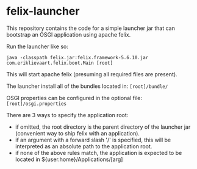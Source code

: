 # felix-launcher
This repository contains the code for a simple launcher jar that can bootstrap an OSGI application using apache felix.

Run the launcher like so:

`java -classpath felix.jar:felix.framework-5.6.10.jar com.eriklievaart.felix.boot.Main [root]`

This will start apache felix (presuming all required files are present).

The launcher install all of the bundles located in: `[root]/bundle/`

OSGI properties can be configured in the optional file: `[root]/osgi.properties`

There are 3 ways to specify the application root:
* if omitted, the root directory is the parent directory of the launcher jar (convenient way to ship felix with an application).
* if an argument with a forward slash '/' is specified, this will be interpreted as an absolute path to the application root.
* if none of the above rules match, the application is expected to be located in ${user.home}/Applications/[arg]
